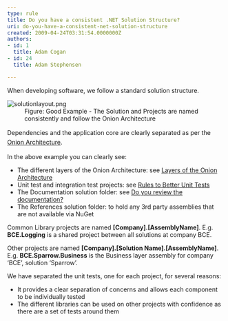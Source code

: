 ```yaml
---
type: rule
title: Do you have a consistent .NET Solution Structure?
uri: do-you-have-a-consistent-net-solution-structure
created: 2009-04-24T03:31:54.0000000Z
authors:
- id: 1
  title: Adam Cogan
- id: 24
  title: Adam Stephensen

---
```




<span class='intro'> <p>When developing software, we follow a standard solution structure.</p> </span>

<dl class="goodImage"><dt>
      <img class="ms-rteCustom-ImageArea" alt="solutionlayout.png" src="/SoftwareDevelopment/RulesToBetterDotNETProjects/PublishingImages/solution-structure.png" />
   </dt><dd>Figure&#58; Good Example - The Solution and Projects are named consistently and follow the Onion Architecture</dd></dl> ​​<span style="line-height&#58;1.6;">D</span><span style="line-height&#58;1.6;">ependencies and the application core are clearly separated as per the 
   </span><a href="/SoftwareDevelopment/RulesToBetterMVC/Pages/Use-a-Dependency-Injection-Centric-Architecture.aspx" style="line-height&#58;1.6;">Onion Architecture</a><span style="line-height&#58;1.6;">.</span><p>In the above example you can clearly see&#58;</p><ul><li>The different layers of the Onion Architecture&#58; see 
      <a href="/SoftwareDevelopment/RulesToBetterMVC/Pages/The-layers-of-the-onion-architecture.aspx">Layers of the Onion Architecture</a></li><li> 
      <a>Unit test and integration test projects&#58; see </a> 
      <a href="http&#58;//www.ssw.com.au/ssw/standards/rules/RulesToBetterUnitTests.aspx">Rules to Better Unit Tests</a></li><li>The Documentation solution folder&#58; see 
      <a href="/SoftwareDevelopment/RulestobetterArchitectureandCodeReview/Pages/DoYouReviewTheDocumentation.aspx">Do you review the documentation?</a>​</li><li>The References solution folder&#58; to hold any 3rd party assemblies that are not available via NuGet</li></ul><p>Common Library projects are named 
   <strong>[Company].[AssemblyName]</strong>. E.g. 
   <strong>BCE.Logging</strong> is a shared project between all solutions at company BCE.</p><p>Other projects are named 
   <strong>[Company].[Solution Name].[AssemblyName]</strong>. E.g. 
   <strong>BCE.Sparrow.Business</strong> is the Business layer assembly for company ‘BCE’, solution ‘Sparrow’.</p><p>We have separated the unit tests, one for each project, for several reasons&#58;</p><ul><li>It provides a clear separation of concerns and allows each component to be individually tested</li><li>The different libraries can be used on other projects with confidence as there are a set of tests around them</li></ul>


